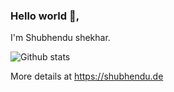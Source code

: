 ### Hello world 👋,

I'm Shubhendu shekhar.

![Github stats](https://github-readme-stats.vercel.app/api?username=shekhar-shubhendu&hide=issues&show_icons=true&count_private=true&theme=prussian)

More details at https://shubhendu.de

